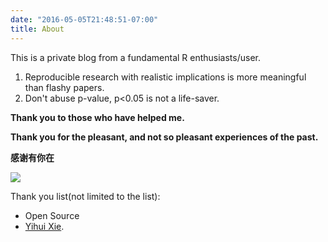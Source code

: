 ```yaml
---
date: "2016-05-05T21:48:51-07:00"
title: About
---
```



This is a private blog from a fundamental R enthusiasts/user.

1. Reproducible research with realistic implications is more meaningful than flashy papers. 
1. Don't abuse p-value, p<0.05 is not a life-saver.


**Thank you to those who have helped me.**  

**Thank you for the pleasant, and not so pleasant experiences of the past.**

**感谢有你在**

![](/./about_files/emailQR.png)  

Thank you list(not limited to the list):
- Open Source
- [Yihui Xie](https://yihui.org/en/about/).

